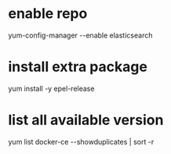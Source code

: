 # enable repo
yum-config-manager --enable elasticsearch


# install extra package
yum install -y epel-release

# list all available version
yum list docker-ce --showduplicates | sort -r









